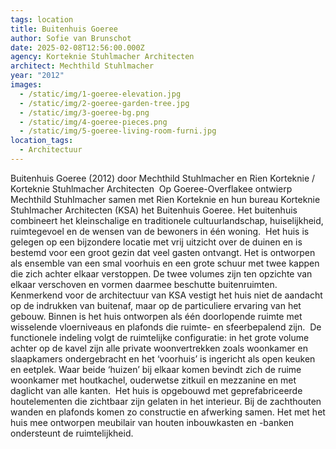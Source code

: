 ```yaml
---
tags: location
title: Buitenhuis Goeree
author: Sofie van Brunschot
date: 2025-02-08T12:56:00.000Z
agency: Korteknie Stuhlmacher Architecten
architect: Mechthild Stuhlmacher
year: "2012"
images:
  - /static/img/1-goeree-elevation.jpg
  - /static/img/2-goeree-garden-tree.jpg
  - /static/img/3-goeree-bg.png
  - /static/img/4-goeree-pieces.png
  - /static/img/5-goeree-living-room-furni.jpg
location_tags:
  - Architectuur
---
```


Buitenhuis Goeree (2012) door Mechthild Stuhlmacher en Rien Korteknie / Korteknie Stuhlmacher Architecten⁣
⁣
Op Goeree-Overflakee ontwierp Mechthild Stuhlmacher samen met Rien Korteknie en hun bureau Korteknie Stuhlmacher Architecten (KSA) het Buitenhuis Goeree. Het buitenhuis combineert het kleinschalige en traditionele cultuurlandschap, huiselijkheid, ruimtegevoel en de wensen van de bewoners in één woning.⁣
⁣
Het huis is gelegen op een bijzondere locatie met vrij uitzicht over de duinen en is bestemd voor een groot gezin dat veel gasten ontvangt. Het is ontworpen als ensemble van een smal voorhuis en een grote schuur met twee kappen die zich achter elkaar verstoppen. De twee volumes zijn ten opzichte van elkaar verschoven en vormen daarmee beschutte buitenruimten.⁣
⁣
Kenmerkend voor de architectuur van KSA vestigt het huis niet de aandacht op de indrukken van buitenaf, maar op de particuliere ervaring van het gebouw. Binnen is het huis ontworpen als één doorlopende ruimte met wisselende vloerniveaus en plafonds die ruimte- en sfeerbepalend zijn.⁣
⁣
De functionele indeling volgt de ruimtelijke configuratie: in het grote volume achter op de kavel zijn alle private woonvertrekken zoals woonkamer en slaapkamers ondergebracht en het ‘voorhuis’ is ingericht als open keuken en eetplek. Waar beide ‘huizen’ bij elkaar komen bevindt zich de ruime woonkamer met houtkachel, ouderwetse zitkuil en mezzanine en met daglicht van alle kanten.⁣
⁣
Het huis is opgebouwd met geprefabriceerde houtelementen die zichtbaar zijn gelaten in het interieur. Bij de zachthouten wanden en plafonds komen zo constructie en afwerking samen. Het met het huis mee ontworpen meubilair van houten inbouwkasten en -banken ondersteunt de ruimtelijkheid. ⁣
